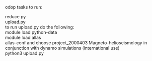 odop tasks to run:  

reduce.py  
upload.py  
to run upload.py do the following:  
        module load python-data  
        module load allas    
        allas-conf and choose project_2000403  Magneto-helioseismology in conjunction with dynamo simulations (international use)   
        python3 upload.py   

